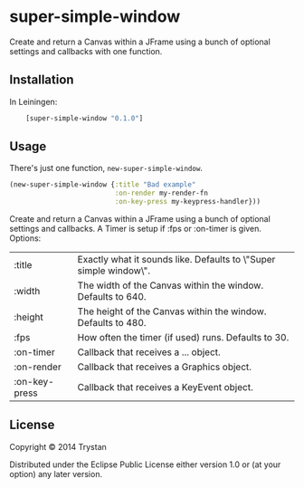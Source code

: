 # super-simple-window

Create and return a Canvas within a JFrame using a bunch of optional settings and callbacks with one function.

## Installation

In Leiningen:

````clojure
    [super-simple-window "0.1.0"]
````

## Usage

There's just one function, `new-super-simple-window`.

````clojure
(new-super-simple-window {:title "Bad example"
                          :on-render my-render-fn
                          :on-key-press my-keypress-handler}))
````

 Create and return a Canvas within a JFrame using a bunch of optional settings and callbacks.
 A Timer is setup if :fps or :on-timer is given.
  Options:
<table>
  <tr><td>:title</td>
      <td>Exactly what it sounds like. Defaults to \"Super simple window\".</td></tr>
  <tr><td>:width</td>
      <td>The width of the Canvas within the window. Defaults to 640.</td></tr>
  <tr><td>:height</td>
      <td>The height of the Canvas within the window. Defaults to 480.</td></tr>
  <tr><td>:fps</td>
      <td>How often the timer (if used) runs. Defaults to 30.</td></tr>
  <tr><td>:on-timer</td>
      <td>Callback that receives a ... object.</td></tr>
  <tr><td>:on-render</td>
      <td>Callback that receives a Graphics object.</td></tr>
  <tr><td>:on-key-press</td>
      <td>Callback that receives a KeyEvent object.</td></tr>
</table>

## License

Copyright © 2014 Trystan

Distributed under the Eclipse Public License either version 1.0 or (at
your option) any later version.
